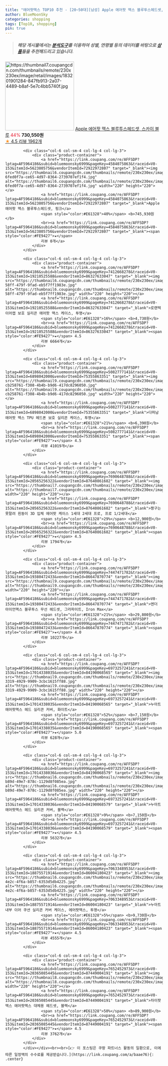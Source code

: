 ```yaml
---
title: "에어팟맥스 TOP10 추천 - [20~50대][남성] Apple 에어팟 맥스 블루투스헤드셋, 스카이 블루"
author: BlueMoonSky
categories: shopping
tags: [Top10, shopping]
pin: true
---
```


> ##### 해당 게시물에서는 [**분석도구**](https://itemscout.io/)를 이용하여 **성별**, **연령별** 등의 데이터를 바탕으로 [**상품**](https://link.coupang.com/a/baae76)들을 추천해드리고 있습니다.
<div class="container"><div class="row">
            <div class="col-6 col-sm-4 col-lg-4 col-lg-3">
                <div class="product-container">
                    <a href="https://link.coupang.com/re/AFFSDP?lptag=AF5964186&subid=bluemoonsky6999&pageKey=4584075863&traceid=V0-153&itemId=5623805749&vendorItemId=72922972761" target="_blank"><img src="https://thumbnail7.coupangcdn.com/thumbnails/remote/230x230ex/image/retail/images/183201901284-847fb913-2a07-4489-b8af-5e7c4bb5740f.jpg" alt="https://thumbnail7.coupangcdn.com/thumbnails/remote/230x230ex/image/retail/images/183201901284-847fb913-2a07-4489-b8af-5e7c4bb5740f.jpg" width="220" height="220"></a>
                    <a href="https://link.coupang.com/re/AFFSDP?lptag=AF5964186&subid=bluemoonsky6999&pageKey=4584075863&traceid=V0-153&itemId=5623805749&vendorItemId=72922972761" target="_blank">Apple 에어팟 맥스 블루투스헤드셋, 스카이 블루</a>
                    <span style="color:#E61328">44%</span> <b>730,550원</b>
                    <br><a href="https://link.coupang.com/re/AFFSDP?lptag=AF5964186&subid=bluemoonsky6999&pageKey=4584075863&traceid=V0-153&itemId=5623805749&vendorItemId=72922972761" target="_blank"><span style="color:#FE9427">★</span> 4.5
                    리뷰 1962개</a>
                </div>
            </div>
            
            <div class="col-6 col-sm-4 col-lg-4 col-lg-3">
                <div class="product-container">
                    <a href="https://link.coupang.com/re/AFFSDP?lptag=AF5964186&subid=bluemoonsky6999&pageKey=4584075863&traceid=V0-153&itemId=5623805756&vendorItemId=72922972807" target="_blank"><img src="https://thumbnail6.coupangcdn.com/thumbnails/remote/230x230ex/image/retail/images/1093079046843-6fed0f7a-ce65-4d97-8364-2739707ef1f4.jpg" alt="https://thumbnail6.coupangcdn.com/thumbnails/remote/230x230ex/image/retail/images/1093079046843-6fed0f7a-ce65-4d97-8364-2739707ef1f4.jpg" width="220" height="220"></a>
                    <a href="https://link.coupang.com/re/AFFSDP?lptag=AF5964186&subid=bluemoonsky6999&pageKey=4584075863&traceid=V0-153&itemId=5623805756&vendorItemId=72922972807" target="_blank">Apple 에어팟 맥스 블루투스헤드셋, 핑크</a>
                    <span style="color:#E61328">40%</span> <b>745,930원</b>
                    <br><a href="https://link.coupang.com/re/AFFSDP?lptag=AF5964186&subid=bluemoonsky6999&pageKey=4584075863&traceid=V0-153&itemId=5623805756&vendorItemId=72922972807" target="_blank"><span style="color:#FE9427">★</span> 
                    리뷰 0개</a>
                </div>
            </div>
            
            <div class="col-6 col-sm-4 col-lg-4 col-lg-3">
                <div class="product-container">
                    <a href="https://link.coupang.com/re/AFFSDP?lptag=AF5964186&subid=bluemoonsky6999&pageKey=7412668278&traceid=V0-153&itemId=19210525588&vendorItemId=86327633047" target="_blank"><img src="https://thumbnail6.coupangcdn.com/thumbnails/remote/230x230ex/image/retail/images/2023/06/20/11/4/27db0d51-58ff-479f-9fad-eb5f7ff1983e.jpg" alt="https://thumbnail6.coupangcdn.com/thumbnails/remote/230x230ex/image/retail/images/2023/06/20/11/4/27db0d51-58ff-479f-9fad-eb5f7ff1983e.jpg" width="220" height="220"></a>
                    <a href="https://link.coupang.com/re/AFFSDP?lptag=AF5964186&subid=bluemoonsky6999&pageKey=7412668278&traceid=V0-153&itemId=19210525588&vendorItemId=86327633047" target="_blank">로랜텍 이어캡 보호 실리콘 에어팟 맥스 케이스, 투명</a>
                    <span style="color:#E61328">16%</span> <b>4,730원</b>
                    <br><a href="https://link.coupang.com/re/AFFSDP?lptag=AF5964186&subid=bluemoonsky6999&pageKey=7412668278&traceid=V0-153&itemId=19210525588&vendorItemId=86327633047" target="_blank"><span style="color:#FE9427">★</span> 4.5
                    리뷰 6664개</a>
                </div>
            </div>
            
            <div class="col-6 col-sm-4 col-lg-4 col-lg-3">
                <div class="product-container">
                    <a href="https://link.coupang.com/re/AFFSDP?lptag=AF5964186&subid=bluemoonsky6999&pageKey=5082777141&traceid=V0-153&itemId=6898042000&vendorItemId=75355863351" target="_blank"><img src="https://thumbnail9.coupangcdn.com/thumbnails/remote/230x230ex/image/retail/images/3751992086969520-cb258761-f308-4b4b-b9d6-417dc8296050.jpg" alt="https://thumbnail9.coupangcdn.com/thumbnails/remote/230x230ex/image/retail/images/3751992086969520-cb258761-f308-4b4b-b9d6-417dc8296050.jpg" width="220" height="220"></a>
                    <a href="https://link.coupang.com/re/AFFSDP?lptag=AF5964186&subid=bluemoonsky6999&pageKey=5082777141&traceid=V0-153&itemId=6898042000&vendorItemId=75355863351" target="_blank">다퍼남 에어팟 맥스 TPU 헤드폰 보호 실리콘 케이스, 투명</a>
                    <span style="color:#E61328">21%</span> <b>6,390원</b>
                    <br><a href="https://link.coupang.com/re/AFFSDP?lptag=AF5964186&subid=bluemoonsky6999&pageKey=5082777141&traceid=V0-153&itemId=6898042000&vendorItemId=75355863351" target="_blank"><span style="color:#FE9427">★</span> 4.5
                    리뷰 41019개</a>
                </div>
            </div>
            
            <div class="col-6 col-sm-4 col-lg-4 col-lg-3">
                <div class="product-container">
                    <a href="https://link.coupang.com/re/AFFSDP?lptag=AF5964186&subid=bluemoonsky6999&pageKey=7690648788&traceid=V0-153&itemId=20565256322&vendorItemId=87640861682" target="_blank"><img src="https://thumbnail7.coupangcdn.com/thumbnails/remote/230x230ex/image/vendor_inventory/d82e/12cd58029f49e38754534d9055c96615e8f0357aa59ae3b6c5d9569b2f7c.jpeg" alt="https://thumbnail7.coupangcdn.com/thumbnails/remote/230x230ex/image/vendor_inventory/d82e/12cd58029f49e38754534d9055c96615e8f0357aa59ae3b6c5d9569b2f7c.jpeg" width="220" height="220"></a>
                    <a href="https://link.coupang.com/re/AFFSDP?lptag=AF5964186&subid=bluemoonsky6999&pageKey=7690648788&traceid=V0-153&itemId=20565256322&vendorItemId=87640861682" target="_blank">짱구는 못말려 흰둥이 3D 입체 에어팟 케이스 1세대 2세대 프로, 프로 1/2세대</a>
                    <span style="color:#E61328">29%</span> <b>12,900원</b>
                    <br><a href="https://link.coupang.com/re/AFFSDP?lptag=AF5964186&subid=bluemoonsky6999&pageKey=7690648788&traceid=V0-153&itemId=20565256322&vendorItemId=87640861682" target="_blank"><span style="color:#FE9427">★</span> 4.5
                    리뷰 1794개</a>
                </div>
            </div>
            
            <div class="col-6 col-sm-4 col-lg-4 col-lg-3">
                <div class="product-container">
                    <a href="https://link.coupang.com/re/AFFSDP?lptag=AF5964186&subid=bluemoonsky6999&pageKey=7447471782&traceid=V0-153&itemId=19380472433&vendorItemId=86647870774" target="_blank"><img src="https://thumbnail9.coupangcdn.com/thumbnails/remote/230x230ex/image/rs_quotation_api/h9zjgwwf/74dcf2029e6d4ebb81541416220b69fb.jpg" alt="https://thumbnail9.coupangcdn.com/thumbnails/remote/230x230ex/image/rs_quotation_api/h9zjgwwf/74dcf2029e6d4ebb81541416220b69fb.jpg" width="220" height="220"></a>
                    <a href="https://link.coupang.com/re/AFFSDP?lptag=AF5964186&subid=bluemoonsky6999&pageKey=7447471782&traceid=V0-153&itemId=19380472433&vendorItemId=86647870774" target="_blank">엔더 아이언맥스 블루투스 무선 헤드셋, 그라파이트, Iron Max</a>
                    <span style="color:#E61328">21%</span> <b>29,800원</b>
                    <br><a href="https://link.coupang.com/re/AFFSDP?lptag=AF5964186&subid=bluemoonsky6999&pageKey=7447471782&traceid=V0-153&itemId=19380472433&vendorItemId=86647870774" target="_blank"><span style="color:#FE9427">★</span> 4.0
                    리뷰 10227개</a>
                </div>
            </div>
            
            <div class="col-6 col-sm-4 col-lg-4 col-lg-3">
                <div class="product-container">
                    <a href="https://link.coupang.com/re/AFFSDP?lptag=AF5964186&subid=bluemoonsky6999&pageKey=6973257241&traceid=V0-153&itemId=17014338035&vendorItemId=84190068565" target="_blank"><img src="https://thumbnail9.coupangcdn.com/thumbnails/remote/230x230ex/image/retail/images/2022/12/06/11/6/b6acff5e-3319-4929-9909-3cbc1615ff88.jpg" alt="https://thumbnail9.coupangcdn.com/thumbnails/remote/230x230ex/image/retail/images/2022/12/06/11/6/b6acff5e-3319-4929-9909-3cbc1615ff88.jpg" width="220" height="220"></a>
                    <a href="https://link.coupang.com/re/AFFSDP?lptag=AF5964186&subid=bluemoonsky6999&pageKey=6973257241&traceid=V0-153&itemId=17014338035&vendorItemId=84190068565" target="_blank">누아트 에어팟맥스 헤드 실리콘 커버, 화이트</a>
                    <span style="color:#E61328">52%</span> <b>7,150원</b>
                    <br><a href="https://link.coupang.com/re/AFFSDP?lptag=AF5964186&subid=bluemoonsky6999&pageKey=6973257241&traceid=V0-153&itemId=17014338035&vendorItemId=84190068565" target="_blank"><span style="color:#FE9427">★</span> 5.0
                    리뷰 628개</a>
                </div>
            </div>
            
            <div class="col-6 col-sm-4 col-lg-4 col-lg-3">
                <div class="product-container">
                    <a href="https://link.coupang.com/re/AFFSDP?lptag=AF5964186&subid=bluemoonsky6999&pageKey=6973257241&traceid=V0-153&itemId=17014338036&vendorItemId=84190068579" target="_blank"><img src="https://thumbnail6.coupangcdn.com/thumbnails/remote/230x230ex/image/retail/images/2022/12/06/11/5/20130c7f-b89d-49e7-878c-1129d8f085ea.jpg" alt="https://thumbnail6.coupangcdn.com/thumbnails/remote/230x230ex/image/retail/images/2022/12/06/11/5/20130c7f-b89d-49e7-878c-1129d8f085ea.jpg" width="220" height="220"></a>
                    <a href="https://link.coupang.com/re/AFFSDP?lptag=AF5964186&subid=bluemoonsky6999&pageKey=6973257241&traceid=V0-153&itemId=17014338036&vendorItemId=84190068579" target="_blank">누아트 에어팟맥스 헤드 실리콘 커버, 블랙</a>
                    <span style="color:#E61328">9%</span> <b>7,150원</b>
                    <br><a href="https://link.coupang.com/re/AFFSDP?lptag=AF5964186&subid=bluemoonsky6999&pageKey=6973257241&traceid=V0-153&itemId=17014338036&vendorItemId=84190068579" target="_blank"><span style="color:#FE9427">★</span> 4.5
                    리뷰 5632개</a>
                </div>
            </div>
            
            <div class="col-6 col-sm-4 col-lg-4 col-lg-3">
                <div class="product-container">
                    <a href="https://link.coupang.com/re/AFFSDP?lptag=AF5964186&subid=bluemoonsky6999&pageKey=7063348953&traceid=V0-153&itemId=18875571914&vendorItemId=86004180423" target="_blank"><img src="https://thumbnail6.coupangcdn.com/thumbnails/remote/230x230ex/image/retail/images/2023/05/18/12/0/3bf36274-4e2c-4f6a-b857-6353d5db4225.jpg" alt="https://thumbnail6.coupangcdn.com/thumbnails/remote/230x230ex/image/retail/images/2023/05/18/12/0/3bf36274-4e2c-4f6a-b857-6353d5db4225.jpg" width="220" height="220"></a>
                    <a href="https://link.coupang.com/re/AFFSDP?lptag=AF5964186&subid=bluemoonsky6999&pageKey=7063348953&traceid=V0-153&itemId=18875571914&vendorItemId=86004180423" target="_blank">누아트 내부 이어 쿠션 실리콘 커버 케이스, 에어팟맥스, 투명</a>
                    <span style="color:#E61328">5%</span> <b>9,730원</b>
                    <br><a href="https://link.coupang.com/re/AFFSDP?lptag=AF5964186&subid=bluemoonsky6999&pageKey=7063348953&traceid=V0-153&itemId=18875571914&vendorItemId=86004180423" target="_blank"><span style="color:#FE9427">★</span> 4.5
                    리뷰 4555개</a>
                </div>
            </div>
            
            <div class="col-6 col-sm-4 col-lg-4 col-lg-3">
                <div class="product-container">
                    <a href="https://link.coupang.com/re/AFFSDP?lptag=AF5964186&subid=bluemoonsky6999&pageKey=7652452973&traceid=V0-153&itemId=20365085445&vendorItemId=87449004191" target="_blank"><img src="https://thumbnail8.coupangcdn.com/thumbnails/remote/230x230ex/image/vendor_inventory/1f43/511e15d6af6eeebae3a20e3667ded6f37b02e8eb4beb2612885175388ff9.jpeg" alt="https://thumbnail8.coupangcdn.com/thumbnails/remote/230x230ex/image/vendor_inventory/1f43/511e15d6af6eeebae3a20e3667ded6f37b02e8eb4beb2612885175388ff9.jpeg" width="220" height="220"></a>
                    <a href="https://link.coupang.com/re/AFFSDP?lptag=AF5964186&subid=bluemoonsky6999&pageKey=7652452973&traceid=V0-153&itemId=20365085445&vendorItemId=87449004191" target="_blank">차이팟맥스 에어팟맥스 대체용 헤드셋, 블랙</a>
                    <span style="color:#E61328">50%</span> <b>89,900원</b>
                    <br><a href="https://link.coupang.com/re/AFFSDP?lptag=AF5964186&subid=bluemoonsky6999&pageKey=7652452973&traceid=V0-153&itemId=20365085445&vendorItemId=87449004191" target="_blank"><span style="color:#FE9427">★</span> 4.5
                    리뷰 3762개</a>
                </div>
            </div>
            </div></div><br><br>[👉 이 포스팅은 쿠팡 파트너스 활동의 일환으로, 이에 따른 일정액의 수수료를 제공받습니다.](https://link.coupang.com/a/baae76){: .center}